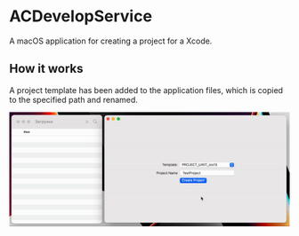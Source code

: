 # ACDevelopService

A macOS application for creating a project for a Xcode. 

## How it works 
A project template has been added to the application files, which is copied to the specified path and renamed.

![](/Images/main_iterface.gif)
